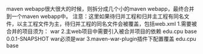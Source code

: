 maven webapp很大很大的时候，则拆分成几个小的maven webapp，最终合并到一个maven webapp中。
注意：这里如果待归并工程和归并主工程有同名文件，以主工程文件为主，待归并工程的同名文件会被覆盖，包括web.xml
1.需要被合并的项目须为：
    <packaging>war</packaging>
2.主web项目中需要引入被合并项目的依赖
    <dependencies>
      	<dependency>
      		<groupId>edu.cpu</groupId>
    	    <artifactId>base</artifactId>
    	    <version>0.0.1-SNAPSHOT</version>
    	    <type>war必须是war</type>
      	</dependency>
    </dependencies>
3.maven-war-plugin插件下配置覆盖
    <configuration>
        <overlays>
            <overlay>
                <!-- 需要归并的webapp的groupId和artifactId -->
                <groupId>edu.cpu</groupId>
                <artifactId>base</artifactId>
            </overlay>
        </overlays>
    </configuration>